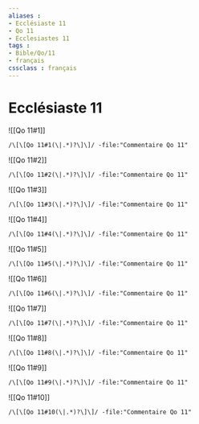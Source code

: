 ```yaml
---
aliases : 
- Ecclésiaste 11
- Qo 11
- Ecclesiastes 11
tags : 
- Bible/Qo/11
- français
cssclass : français
---
```


# Ecclésiaste 11

![[Qo 11#1]]

```query
/\[\[Qo 11#1(\|.*)?\]\]/ -file:"Commentaire Qo 11"
```

![[Qo 11#2]]

```query
/\[\[Qo 11#2(\|.*)?\]\]/ -file:"Commentaire Qo 11"
```

![[Qo 11#3]]

```query
/\[\[Qo 11#3(\|.*)?\]\]/ -file:"Commentaire Qo 11"
```

![[Qo 11#4]]

```query
/\[\[Qo 11#4(\|.*)?\]\]/ -file:"Commentaire Qo 11"
```

![[Qo 11#5]]

```query
/\[\[Qo 11#5(\|.*)?\]\]/ -file:"Commentaire Qo 11"
```

![[Qo 11#6]]

```query
/\[\[Qo 11#6(\|.*)?\]\]/ -file:"Commentaire Qo 11"
```

![[Qo 11#7]]

```query
/\[\[Qo 11#7(\|.*)?\]\]/ -file:"Commentaire Qo 11"
```

![[Qo 11#8]]

```query
/\[\[Qo 11#8(\|.*)?\]\]/ -file:"Commentaire Qo 11"
```

![[Qo 11#9]]

```query
/\[\[Qo 11#9(\|.*)?\]\]/ -file:"Commentaire Qo 11"
```

![[Qo 11#10]]

```query
/\[\[Qo 11#10(\|.*)?\]\]/ -file:"Commentaire Qo 11"
```

